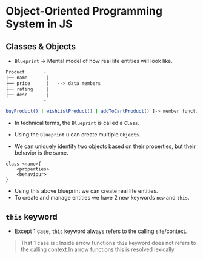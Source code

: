 # Object-Oriented Programming System in JS

## Classes & Objects

- `Blueprint` -> Mental model of how real life entities will look like.

```bash
Product       -
├── name       |
├── price      |   --> data members
├── rating     |
├── desc       |
              -

buyProduct() | wishListProduct() | addToCartProduct() ]-> member functions
```

- In technical terms, the `Blueprint` is called a `Class`.

- Using the `Blueprint` u can create multiple `Objects`.

- We can uniquely identify two objects based on their properties, but their behavior is the same.

```
class <name>{
    <properties>
    <behaviour>
}
```

- Using this above blueprint we can create real life entities.
- To create and manage entities we have 2 new keywords `new` and `this`.

## `this` keyword

- Except 1 case, `this` keyword always refers to the calling site/context.

> That 1 case is : Inside arrow functions `this` keyword does not refers to the calling context.In arrow functions this is resolved lexically.
